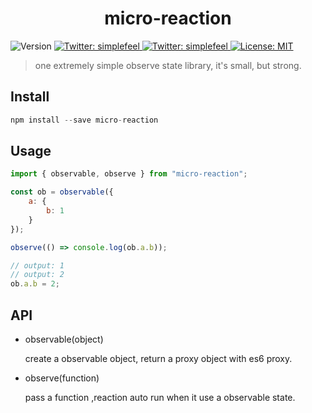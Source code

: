 <h1 align="center">micro-reaction</h1>
<p>
  <img alt="Version" src="https://img.shields.io/badge/version-0.1.1-blue.svg?cacheSeconds=2592000" />
  <a href="https://twitter.com/simplefeel" target="_blank">
    <img alt="Twitter: simplefeel" src="https://img.shields.io/bundlephobia/minzip/micro-reaction" />
  </a>
  <a href="https://twitter.com/simplefeel" target="_blank">
    <img alt="Twitter: simplefeel" src="https://img.shields.io/twitter/follow/simplefeel.svg?style=social" />
  </a>
  <a href="#" target="_blank">
    <img alt="License: MIT" src="https://img.shields.io/badge/License-MIT-yellow.svg" />
  </a>
</p>

> one extremely simple observe state library, it's small, but strong.


## Install

```js
npm install --save micro-reaction
```

## Usage

```js
import { observable, observe } from "micro-reaction";

const ob = observable({
    a: {
        b: 1
    }
});

observe(() => console.log(ob.a.b));

// output: 1
// output: 2
ob.a.b = 2;
```

## API

- observable(object)

    create a observable object, return a proxy object with es6 proxy.

- observe(function)

    pass a function ,reaction auto run when it use a observable state.
